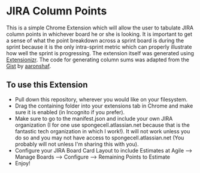 # JIRA Column Points
This is a simple Chrome Extension which will allow the user to tabulate JIRA column points in whichever board he or she is looking. It is important to get a sense of what the point breakdown across a sprint board is during the sprint because it is the only intra-sprint metric which can properly illustrate how well the sprint is progressing. The extension itself was generated using [Extensionizr](http://extensionizr.com/!#{"modules":["hidden-mode","no-bg","no-options","no-override","inject-js"],"boolean_perms":["tabs"],"match_ptrns":[]}). The code for generating column sums was adapted from the [Gist](https://gist.github.com/aaronshaf/35af6768b86d889b82b3) by [aaronshaf](https://github.com/aaronshaf).

## To use this Extension
- Pull down this repository, wherever you would like on your filesystem.
- Drag the containing folder into your extensions tab in Chrome and make sure it is enabled (in Incognito if you prefer).
- Make sure to go to the manifest.json and include your own JIRA organization (I for one use spongecell.atlassian.net because that is the fantastic tech organization in which I work!). It will not work unless you do so and you may not have access to spongecell.atlassian.net (You probably will not unless I'm sharing this with you).
- Configure your JIRA Board Card Layout to include Estimates at Agile --> Manage Boards --> Configure --> Remaining Points to Estimate
- Enjoy!
